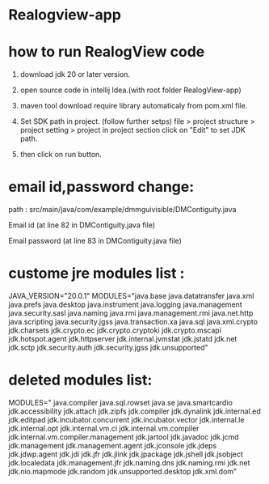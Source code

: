 # Realogview-app

# how to run RealogView code

 1. download jdk 20 or later version.

 2. open source code in intellij Idea.(with root folder RealogView-app) 

 3. maven tool download require library automaticaly from pom.xml file.

 4. Set SDK path in project. (follow further setps)
 file > project structure > project setting > project
in project section click on "Edit" to set JDK path.

 5. then click on run button.

# email id,password change:

path : src/main/java/com/example/dmmguivisible/DMContiguity.java

Email id (at line 82 in DMContiguity.java file)

Email password (at line 83 in DMContiguity.java file)


# custome jre modules list :

JAVA_VERSION="20.0.1"
MODULES="java.base java.datatransfer java.xml java.prefs java.desktop java.instrument java.logging java.management java.security.sasl java.naming java.rmi java.management.rmi java.net.http java.scripting java.security.jgss java.transaction.xa java.sql java.xml.crypto jdk.charsets jdk.crypto.ec jdk.crypto.cryptoki jdk.crypto.mscapi jdk.hotspot.agent jdk.httpserver jdk.internal.jvmstat jdk.jstatd jdk.net jdk.sctp jdk.security.auth jdk.security.jgss jdk.unsupported"

# deleted modules list: 

MODULES=" java.compiler java.sql.rowset java.se java.smartcardio jdk.accessibility jdk.attach jdk.zipfs jdk.compiler jdk.dynalink jdk.internal.ed jdk.editpad jdk.incubator.concurrent jdk.incubator.vector jdk.internal.le jdk.internal.opt jdk.internal.vm.ci jdk.internal.vm.compiler jdk.internal.vm.compiler.management jdk.jartool jdk.javadoc jdk.jcmd jdk.management jdk.management.agent jdk.jconsole jdk.jdeps jdk.jdwp.agent jdk.jdi jdk.jfr jdk.jlink jdk.jpackage jdk.jshell jdk.jsobject jdk.localedata jdk.management.jfr jdk.naming.dns jdk.naming.rmi jdk.net jdk.nio.mapmode jdk.random jdk.unsupported.desktop jdk.xml.dom"




